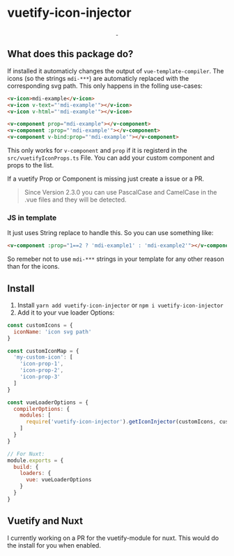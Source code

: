# vuetify-icon-injector
<p align="center">
<a href="https://npmjs.com/package/@ec-nordbund/vuetify-icon-injector/">
    <img alt="" src="https://img.shields.io/npm/v/@ec-nordbund/vuetify-icon-injector/latest.svg?style=flat-square">
</a>
<!-- <a href="https://bundlephobia.com/result?p=vuetify-icon-injector">
    <img alt="" src="https://img.shields.io/bundlephobia/minzip/vuetify-icon-injector?style=flat-square">
</a> -->
<a href="https://npmjs.com/package/@ec-nordbund/vuetify-icon-injector">
    <img alt="" src="https://img.shields.io/npm/dt/@ec-nordbund/vuetify-icon-injector.svg?style=flat-square">
</a>
</p>

## What does this package do?
If installed it automaticly changes the output of `vue-template-compiler`. The icons (so the strings `mdi-***`) are automaticly replaced with the corresponding svg path. This only happens in the folling use-cases:

```html
<v-icon>mdi-example</v-icon>
<v-icon v-text="'mdi-example'"></v-icon>
<v-icon v-html="'mdi-example'"></v-icon>

<v-component prop="mdi-example"></v-component>
<v-component :prop="'mdi-example'"></v-component>
<v-component v-bind:prop="'mdi-example'"></v-component>
```

This only works for `v-component` and `prop` if it is registerd in the `src/vuetifyIconProps.ts` File. You can add your custom component and props to the list.

If a vuetify Prop or Component is missing just create a issue or a PR.

> Since Version 2.3.0 you can use PascalCase and CamelCase in the .vue files and they will be detected.

### JS in template
It just uses String replace to handle this. So you can use something like:


```html
<v-component :prop="1==2 ? 'mdi-example1' : 'mdi-example2'"></v-component>
```

So remeber not to use `mdi-***` strings in your template for any other reason than for the icons.

## Install
1. Install `yarn add vuetify-icon-injector` or `npm i vuetify-icon-injector`
2. Add it to your vue loader Options:


```js
const customIcons = {
  iconName: 'icon svg path'
}

const customIconMap = {
  'my-custom-icon': [
    'icon-prop-1',
    'icon-prop-2',
    'icon-prop-3'
  ]
}

const vueLoaderOptions = {
  compilerOptions: {
    modules: [
      require('vuetify-icon-injector').getIconInjector(customIcons, customIconMap) // arguments are optional
    ]
  }
}

// For Nuxt:
module.exports = {
  build: {
    loaders: {
      vue: vueLoaderOptions
    }
  }
}

```

## Vuetify and Nuxt
I currently working on a PR for the vuetify-module for nuxt. This would do the install for you when enabled.
